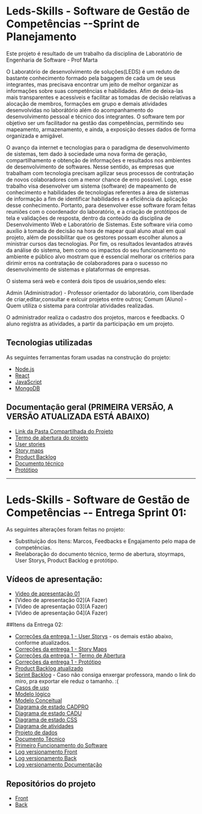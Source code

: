 # Leds-Skills -  Software de Gestão de Competências --Sprint de Planejamento 
Este projeto é resultado de um trabalho da disciplina de Laboratório de Engenharia de Software - Prof Marta 

O Laboratório de desenvolvimento de soluções(LEDS) é um reduto de bastante conhecimento formado pela bagagem de cada um de seus integrantes, mas precisava encontrar um jeito de melhor organizar as informações sobre suas competências e habilidades. Afim de deixa-las mais transparentes e acessíveis e facilitar as tomadas de decisão relativas a alocação de membros, formações em grupo e demais atividades desenvolvidas no laborátório além do acompanhamento do desenvolvimento pessoal e técnico dos integrantes. O software tem por objetivo ser um facilitador na gestão das competências, permitindo seu mapeamento, armazenamento, e ainda, a exposição desses dados de forma organizada e amigável.

O avanço da internet e tecnologias para o paradigma de desenvolvimento de sistemas, tem dado à sociedade uma nova forma de geração, compartilhamento e obtenção de informações e resultados nos ambientes de desenvolvimento de softwares. Nesse sentido, as empresas que trabalham com tecnologia precisam agilizar seus processos de contratação de novos colaboradores com a menor chance de erro possível. Logo, esse trabalho visa desenvolver um sistema (software) de mapeamento de conhecimento e habilidades de tecnologias referentes a área de sistemas de informação a fim de identificar habilidades e a eficiência da aplicação desse conhecimento. Portanto, para desenvolver esse software foram feitas reuniões com o coordenador do laboratório, e a criação de protótipos de tela e validações de resposta, dentro da conteúdo da disciplina de Desenvolvimento Web e Laboratório de Sistemas. Este software viria como auxílio à tomada de decisão na hora de mapear qual aluno atual em qual projeto, além de possibilitar que os gestores possam escolher alunos a ministrar cursos das tecnologias. Por fim, os resultados levantados através da análise do sistema, bem como os impactos do seu funcionamento no ambiente e público alvo mostram que é essencial  melhorar os critérios para dirimir erros na contratação de colaboradores para o sucesso no desenvolvimento de sistemas e plataformas de empresas.

O sistema será web e conterá dois tipos de usuários,sendo eles:

Admin (Administrador) - Professor orientador do laboratório, com liberdade de criar,editar,consultar e exlcuir projetos entre outros;
Comum (Aluno) - Quem utiliza o sistema para controlar atividades realizadas. 

O administrador realiza o cadastro dos projetos, marcos e feedbacks. O aluno registra as atividades, a partir da participação em um projeto.


## Tecnologias utilizadas

As seguintes ferramentas foram usadas na construção do projeto:

- [Node.js](https://nodejs.org/en/)
- [React](https://pt-br.reactjs.org/)
- [JavaScript](https://www.javascript.com/)
- [MongoDB](https://www.mongodb.com/)
 

## Documentação geral (PRIMEIRA VERSÃO, A VERSÃO ATUALIZADA ESTÁ ABAIXO)

* [Link da Pasta Compartilhada do Projeto](https://drive.google.com/drive/folders/1sG-HB2w6GsRRYT3xi_5-P6gyDoZUQ_Qh?usp=sharing)
* [Termo de abertura do projeto](https://drive.google.com/file/d/17Sa_L5hD-TSVHMCo6xmxw8gp9mYPfyw2/view?usp=sharing)
* [User stories](https://drive.google.com/file/d/1T3RfMpWDyLLN5hZVLa9xvBCMLmNK_plD/view?usp=sharing) 
* [Story maps](https://github.com/pauloricardo50/Documenta-o-e-Links-Leds-Skills/blob/main/Story%20Maps%20-%20Leds%20Skills.pdf)
* [Product Backlog](https://trello.com/b/HZuN7nHJ/ls-product-backlog)
* [Documento técnico](https://drive.google.com/file/d/1jwKc2_Szu3Ao2JJRhFNjDntSOwAmX2TM/view?usp=sharing) 
* [Protótipo](https://drive.google.com/file/d/1z_Soczpai5Yo40PhaLzFdLTvDFkd0Rdl/view?usp=sharing)


------------------------------------------------------------------------------------------------------------------------------------------------

# Leds-Skills -  Software de Gestão de Competências -- Entrega Sprint 01:

As seguintes alterações foram feitas no projeto: 
- Substituição dos Itens: Marcos, Feedbacks e Engajamento pelo mapa de competências. 
- Reelaboração do documento técnico, termo de abertura, stoyrmaps, User Storys, Product Backlog e protótipo. 

## Vídeos de apresentação: 
* [Video de apresentação 01](https://youtu.be/yBjeFwVg5vk)
* [Video de apresentação 02](A Fazer)
* [Video de apresentação 03](A Fazer)
* [Video de apresentação 04](A Fazer)

##Itens da Entrega 02:
* [Correções da entrega 1 - User Storys](https://github.com/pauloricardo50/Documenta-o-e-Links-Leds-Skills/blob/main/Entrega%2002%20-%20Sprint%2001/Hist%C3%B3rias%20de%20Usu%C3%A1rio%20(2).pdf) - os demais estão abaixo, conforme atualizados. 
* [Correções da entrega 1 - Story Maps](https://github.com/pauloricardo50/Documenta-o-e-Links-Leds-Skills/blob/main/Entrega%2002%20-%20Sprint%2001/story%20maps%202.pdf)
* [Correções da entrega 1 - Termo de Abertura](https://github.com/pauloricardo50/Documenta-o-e-Links-Leds-Skills/blob/main/Entrega%2002%20-%20Sprint%2001/Termo%20de%20abertura2.pdf)
* [Correções da entrega 1 - Protótipo](https://github.com/pauloricardo50/Documenta-o-e-Links-Leds-Skills/blob/main/Entrega%2002%20-%20Sprint%2001/PROTITPO%203.pdf)
* [Product Backlog atualizado](https://github.com/pauloricardo50/Documenta-o-e-Links-Leds-Skills/blob/main/Entrega%2002%20-%20Sprint%2001/PBATT.PNG)
* [Sprint Backlog](https://github.com/pauloricardo50/Documenta-o-e-Links-Leds-Skills/blob/main/Entrega%2002%20-%20Sprint%2001/Sprint%20Backlog3.pdf) - Caso não consiga enxergar professora, mando o link do miro, pra exportar ele reduz o tamanho. :( 
* [Casos de uso](https://github.com/pauloricardo50/Documenta-o-e-Links-Leds-Skills/blob/main/Entrega%2002%20-%20Sprint%2001/Diagrama%20de%20Casos%20de%20Uso%20e%20Classes.pdf)
* [Modelo lógico](https://github.com/pauloricardo50/Documenta-o-e-Links-Leds-Skills/blob/main/Entrega%2002%20-%20Sprint%2001/Diagrama%20-%20CASOS%20DE%20USO%20-%20CLASSES%20-%20PROJ%20DADOS.pdf)
* [Modelo Conceitual](https://github.com/pauloricardo50/Documenta-o-e-Links-Leds-Skills/blob/main/Entrega%2002%20-%20Sprint%2001/Diagrama%20-%20CASOS%20DE%20USO%20-%20CLASSES%20-%20PROJ%20DADOS.pdf)
* [Diagrama de estado CADPRO](https://github.com/pauloricardo50/Documenta-o-e-Links-Leds-Skills/blob/main/Entrega%2002%20-%20Sprint%2001/CADPRO%20ESTADO.png)
* [Diagrama de estado CADU](https://github.com/pauloricardo50/Documenta-o-e-Links-Leds-Skills/blob/main/Entrega%2002%20-%20Sprint%2001/Diagrama%20de%20Estados%20-%20Login.png)
* [Diagrama de estado CSS](https://github.com/pauloricardo50/Documenta-o-e-Links-Leds-Skills/blob/main/Entrega%2002%20-%20Sprint%2001/CSS%20-%20ESTADO.png)
* [Diagrama de atividades](https://github.com/pauloricardo50/Documenta-o-e-Links-Leds-Skills/blob/main/Entrega%2002%20-%20Sprint%2001/DiagramaAtividadesLES.png)
* [Projeto de dados](https://github.com/pauloricardo50/Documenta-o-e-Links-Leds-Skills/blob/main/Entrega%2002%20-%20Sprint%2001/Diagrama%20-%20CASOS%20DE%20USO%20-%20CLASSES%20-%20PROJ%20DADOS.pdf)
* [Documento Técnico](https://github.com/pauloricardo50/Documenta-o-e-Links-Leds-Skills/blob/main/Entrega%2002%20-%20Sprint%2001/Documento%20T%C3%A9cnico%20-%202.pdf)
* [Primeiro Funcionamento do Software](https://ledsskills.herokuapp.com/)
* [Log versionamento Front](https://github.com/Guilherme-Bodart/SwGestaoCompetenciasCeFront/commits/main)
* [Log versionamento Back](https://github.com/Guilherme-Bodart/SwGestaoCompetenciasCeBack/commits/main)
* [Log versionamento Documentação](https://github.com/pauloricardo50/Documenta-o-e-Links-Leds-Skills/commits/main)

## Repositórios do projeto

* [Front](https://github.com/Guilherme-Bodart/SwGestaoCompetenciasCeFront)
* [Back](https://github.com/Guilherme-Bodart/SwGestaoCompetenciasCeBack) 
